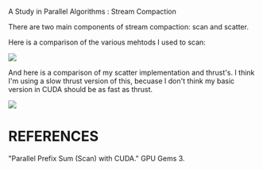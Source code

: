 A Study in Parallel Algorithms : Stream Compaction

There are two main components of stream compaction: scan and scatter.

Here is a comparison of the various mehtods I used to scan:

![](https://lh4.googleusercontent.com/TWSCNE_ZOLPWiv-EFjObiNwU7AW9Qfz5X4F-wtiu6JngBCe1ZIg_T5HCn5_k8q8d4OnJkageIPI=w1505-h726)

And here is a comparison of my scatter implementation and thrust's.  I think I'm using a slow
thrust version of this, becuase I don't think my basic version in CUDA should be as fast as thrust.

![](https://drive.google.com/file/d/0BzqFSVys9HdcV0t2eE43YXgydDQ/edit?usp=sharing)


# REFERENCES
"Parallel Prefix Sum (Scan) with CUDA." GPU Gems 3.
